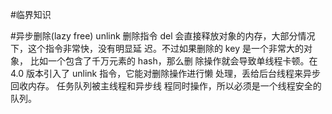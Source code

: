 #临界知识

#异步删除(lazy free)
unlink
删除指令 del 会直接释放对象的内存，大部分情况下，这个指令非常快，没有明显延 迟。不过如果删除的 key 是一个非常大的对象，
比如一个包含了千万元素的 hash，那么删 除操作就会导致单线程卡顿。在 4.0 版本引入了 unlink 指令，它能对删除操作进行懒 处理，丢给后台线程来异步回收内存。
任务队列被主线程和异步线 程同时操作，所以必须是一个线程安全的队列。
